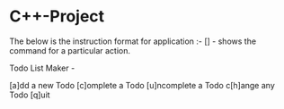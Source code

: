 # C++-Project

The below is the instruction format for application :-
[] - shows the command for a particular action.

Todo List Maker -

[a]dd a new Todo
[c]omplete a Todo
[u]ncomplete a Todo
c[h]ange any Todo
[q]uit



